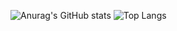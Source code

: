 ![Anurag's GitHub stats](https://github-readme-stats.vercel.app/api?username=peerau&count_private=true&show_icons=true&theme=github_dark)
![Top Langs](https://github-readme-stats.vercel.app/api/top-langs/?username=peerau&theme=github_dark)
